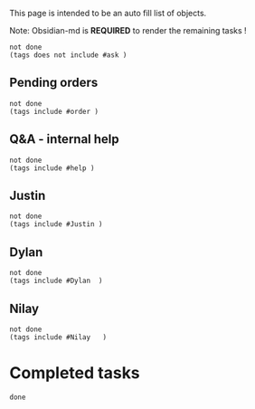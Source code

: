 This page is intended to be an auto fill list of objects. 

Note: Obsidian-md is **REQUIRED** to render the remaining tasks ! 

```tasks
not done
(tags does not include #ask ) 
```


## Pending orders

```tasks
not done
(tags include #order ) 
```

## Q&A - internal help

```tasks
not done
(tags include #help ) 
```

## Justin
```tasks
not done
(tags include #Justin ) 
```

## Dylan
```tasks
not done
(tags include #Dylan  ) 
```
##  Nilay
```tasks
not done
(tags include #Nilay   ) 
```




# Completed tasks

```tasks
done
```
